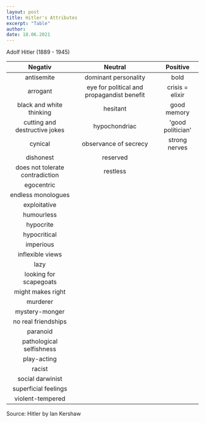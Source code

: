 ```yaml
---
layout: post
title: Hitler's Attributes
excerpt: "Table"
author:
date: 18.06.2021
---
```


Adolf Hitler (1889 - 1945)

| Negativ |Neutral|Positive|
|:----:|:----:|:----:
|antisemite |dominant personality| bold |
|arrogant | eye for political and propagandist benefit |crisis = elixir |
|black and white thinking | hesitant | good memory|
|cutting and destructive jokes | hypochondriac |'good politician'|
|cynical |observance of secrecy|strong nerves|
|dishonest | reserved ||
|does not tolerate contradiction | restless ||
|egocentric |||
|endless monologues |||
|exploitative |||
|humourless |||
|hypocrite |||
|hypocritical |||
|imperious |||
|inflexible views |||
|lazy |||
|looking for scapegoats |||
|might makes right |||
|murderer|||
|mystery-monger |||
|no real friendships |||
|paranoid |||
|pathological selfishness |||
|play-acting |||
|racist |||
|social darwinist |||
|superficial feelings |||
|violent-tempered |||

Source: Hitler by Ian Kershaw







